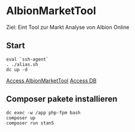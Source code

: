 # AlbionMarketTool

Ziel: Eint Tool zur Markt Analyse von Albion Online

## Start
```shell
eval `ssh-agent`
. ./alias.sh
dc up -d
```

[Access AlbionMarketTool](http://localhost:8080)
[Access DB](http://localhost:8081)

## Composer pakete installieren

```shell
dc exec -w /app php-fpm bash
composer up
composer run stan5
```
